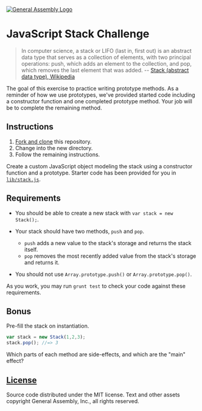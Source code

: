 [![General Assembly Logo](https://camo.githubusercontent.com/1a91b05b8f4d44b5bbfb83abac2b0996d8e26c92/687474703a2f2f692e696d6775722e636f6d2f6b6538555354712e706e67)](https://generalassemb.ly/education/web-development-immersive)

# JavaScript Stack Challenge

> In computer science, a stack or LIFO (last in, first out) is an abstract data
> type that serves as a collection of elements, with two principal operations:
> push, which adds an element to the collection, and pop, which removes the last
> element that was added. -- [Stack (abstract data type),
> Wikipedia](https://en.wikipedia.org/wiki/Stack_\(abstract_data_type\))

The goal of this exercise to practice writing prototype methods. As a reminder
of how we use prototypes, we've provided started code including a constructor
function and one completed prototype method. Your job will be to complete the
remaining method.

## Instructions

1.  [Fork and clone](https://github.com/ga-wdi-boston/meta/wiki/ForkAndClone)
    this repository.
1.  Change into the new directory.
1.  Follow the remaining instructions.

Create a custom JavaScript object modeling the stack using a constructor
function and a prototype. Starter code has been provided for you in
[`lib/stack.js`](lib/stack.js).

## Requirements

-   You should be able to create a new stack with `var stack = new Stack();`.
-   Your stack should have two methods, `push` and `pop`.

    -   `push` adds a new value to the stack's storage and returns the stack
        itself.
    -   `pop` removes the most recently added value from the stack's storage and
        returns it.

-   You should not use `Array.prototype.push()` or `Array.prototype.pop()`.

As you work, you may run `grunt test` to check your code against these
requirements.

## Bonus

Pre-fill the stack on instantiation.

```js
var stack = new Stack(1,2,3);
stack.pop(); //=> 3
```

Which parts of each method are side-effects, and which are the "main" effect?

## [License](LICENSE)

Source code distributed under the MIT license. Text and other assets copyright
General Assembly, Inc., all rights reserved.
